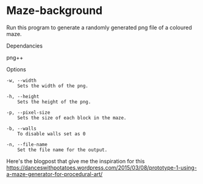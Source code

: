 # Maze-background



Run this program to generate a randomly generated png file of a coloured maze.

Dependancies

png++
    
Options

    -w, --width
        Sets the width of the png.

    -h, --height
        Sets the height of the png.
        
    -p, --pixel-size
        Sets the size of each block in the maze.
        
    -b, --walls
        To disable walls set as 0
        
    -n, --file-name
        Set the file name for the output.



Here's the blogpost that give me the inspiration for this
https://danceswithpotatoes.wordpress.com/2015/03/08/prototype-1-using-a-maze-generator-for-procedural-art/


